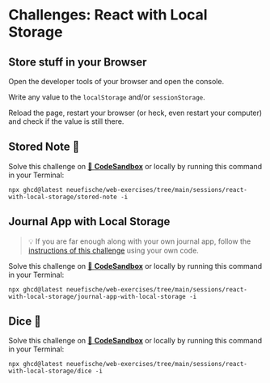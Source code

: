 # Challenges: React with Local Storage

## Store stuff in your Browser

Open the developer tools of your browser and open the console.

Write any value to the `localStorage` and/or `sessionStorage`.

Reload the page, restart your browser (or heck, even restart your computer) and check if the value is still there.

## Stored Note 📝

Solve this challenge on
[🔗 **CodeSandbox**](https://codesandbox.io/s/github/neuefische/web-exercises/tree/main/sessions/react-with-local-storage/stored-note?file=/README.md)
or locally by running this command in your Terminal:

```
npx ghcd@latest neuefische/web-exercises/tree/main/sessions/react-with-local-storage/stored-note -i
```

## Journal App with Local Storage

> 💡 If you are far enough along with your own journal app, follow the
> [instructions of this challenge](https://github.com/neuefische/web-exercises/tree/main/sessions/react-with-local-storage/journal-app-with-local-storage#readme)
> using your own code.

Solve this challenge on
[🔗 **CodeSandbox**](https://codesandbox.io/s/github/neuefische/web-exercises/tree/main/sessions/react-with-local-storage/journal-app-with-local-storage?file=/README.md)
or locally by running this command in your Terminal:

```
npx ghcd@latest neuefische/web-exercises/tree/main/sessions/react-with-local-storage/journal-app-with-local-storage -i
```

## Dice 🎲

Solve this challenge on
[🔗 **CodeSandbox**](https://codesandbox.io/s/github/neuefische/web-exercises/tree/main/sessions/react-with-local-storage/dice?file=/README.md)
or locally by running this command in your Terminal:

```
npx ghcd@latest neuefische/web-exercises/tree/main/sessions/react-with-local-storage/dice -i
```
